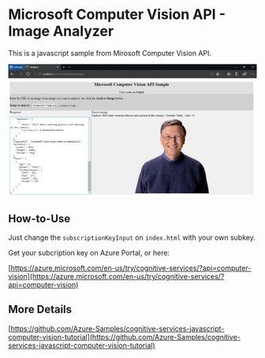 # Microsoft Computer Vision API - Image Analyzer

This is a javascript sample from Mirosoft Computer Vision API.

![Sample](sample.png)

## How-to-Use

Just change the `subscriptionKeyInput` on `index.html` with your own subkey.

Get your subcription key on Azure Portal, or here:

[https://azure.microsoft.com/en-us/try/cognitive-services/?api=computer-vision](https://azure.microsoft.com/en-us/try/cognitive-services/?api=computer-vision)

## More Details

[https://github.com/Azure-Samples/cognitive-services-javascript-computer-vision-tutorial](https://github.com/Azure-Samples/cognitive-services-javascript-computer-vision-tutorial)
